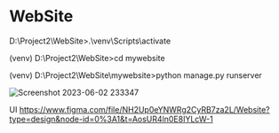 # WebSite
D:\Project2\WebSite>.\venv\Scripts\activate

(venv) D:\Project2\WebSite>cd mywebsite

(venv) D:\Project2\WebSite\mywebsite>python manage.py runserver

![Screenshot 2023-06-02 233347](https://github.com/PPlai/WebSite/assets/87358973/cbdff5a7-a9ca-427a-bf3e-04ae329c2c3d)

UI https://www.figma.com/file/NH2Up0eYNWRg2CyRB7za2L/Website?type=design&node-id=0%3A1&t=AosUR4ln0E8IYLcW-1
